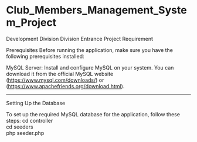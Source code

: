 # Club_Members_Management_System_Project

Development Division Division Entrance Project Requirement


Prerequisites
Before running the application, make sure you have the following prerequisites installed:

MySQL Server: Install and configure MySQL on your system. You can download it from the official MySQL website (https://www.mysql.com/downloads/) or (https://www.apachefriends.org/download.html).
____________________________________________________________________________________________________________
Setting Up the Database

To set up the required MySQL database for the application, follow these steps:
cd controller \
cd seeders  \
php seeder.php